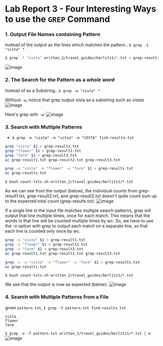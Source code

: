 # Lab Report 3 - Four Interesting Ways to use the `GREP` Command

### 1. Output File Names containing Pattern
Instead of the output as the lines which matches the pattern...`$ grep -1 "vista" *`
```bash
$ grep -l "vista" written_2/travel_guides/berlitz1/*.txt > grep-results.txt
```
![image](https://user-images.githubusercontent.com/111631103/221728956-8e7933c4-8ffd-4235-91bf-89dffc0dd742.png)

### 2. The Search for the Pattern as a _whole word_ 
Instead of as a Substring...`$ grep -w "vista" *`

Without `-w`, notice that grep output vista as a substring such as _vistas_
![image](https://user-images.githubusercontent.com/111631103/221729781-9608e041-ea5d-4fd4-935a-d321f1b4c574.png)

Here's grep with `-w`:
![image](https://user-images.githubusercontent.com/111631103/221729597-00f78546-6ee3-4492-8b2f-82f4ac7cfac8.png)

### 3. Search with Multiple Patterns
- `$ grep -e "vista" -e "vitsa" -e "VISTA" find-results.txt`
```count-txts.sh
grep "vista" $1 > grep-result1.txt
grep "flower" $1 > grep-result2.txt
grep "farm" $1 > grep-result3.txt
wc grep-result1.txt grep-result2.txt grep-result3.txt

grep -e "vista" -e "flower" -e "farm" $1 > grep-results.txt
wc grep-results.txt
```

`$ bash count-txts.sh written_2/travel_guides/berlitz1/*.txt`

As we can see from the output (below), the individual counts from grep-result1.txt, grep-result2.txt, and grep-result2.txt doesn't quite count sum up to the expected total count (grep-results.txt).
![image](https://user-images.githubusercontent.com/111631103/221747234-96bdbbda-9619-4c4a-b4ff-447c58f601fc.png)

If a single line in the input file matches multiple search patterns, grep will output that line multiple times, once for each match. This means that the words in that line will be counted multiple times by wc. So, we have to use the -o option with grep to output each match on a separate line, so that each line is counted only once by wc.

```bash
grep -o "vista" $1 > grep-result1.txt
grep -o "flower" $1 > grep-result2.txt
grep -o "farm" $1 > grep-result3.txt
wc grep-result1.txt grep-result2.txt grep-result3.txt

grep -o -e "vista" -e "flower" -e "farm" $1 > grep-results.txt
wc grep-results.txt
```

`$ bash count-txts.sh written_2/travel_guides/berlitz1/*.txt`

We see that the output is now as expected (below):
![image](https://user-images.githubusercontent.com/111631103/221747040-4e9534f7-df3a-4bcb-a9ce-5ff1e61a190a.png)

### 4. Search with Multiple Patterns from a File
given `pattern.txt`, `$ grep -f pattern.txt find-results.txt`

```
vista
flower
farm
```

`$ grep -o -f pattern.txt written_2/travel_guides/berlitz1/*.txt | w`
![image](https://user-images.githubusercontent.com/111631103/221749091-afd8d741-fd05-49c3-b52a-88be7f493909.png)

